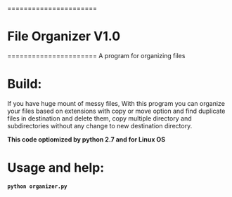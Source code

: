 ======================
# File Organizer V1.0
======================
A program for organizing files

# Build:
If you have huge mount of messy files, With this program you can organize your files based on extensions with copy or move option and 
find duplicate files in destination and delete them, copy multiple directory and subdirectories without any change to new destination directory.

**This code optiomized by python 2.7 and for Linux OS**

# Usage and help:
**`python organizer.py`**
